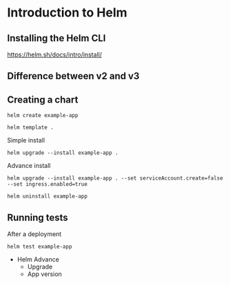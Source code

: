 # Introduction to Helm

## Installing the Helm CLI
https://helm.sh/docs/intro/install/

## Difference between v2 and v3



## Creating a chart

```
helm create example-app
```

```
helm template .
```

Simple install
```
helm upgrade --install example-app .
```

Advance install
```
helm upgrade --install example-app . --set serviceAccount.create=false --set ingress.enabled=true
```


```
helm uninstall example-app
```

## Running tests
After a deployment

```
helm test example-app
```

- Helm Advance
  - Upgrade
  - App version